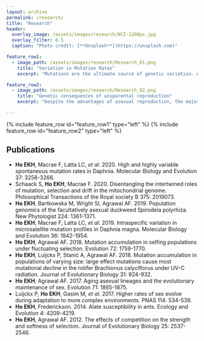```yaml
---
layout: archive
permalink: /research/
title: "Research"
header:
  overlay_image: /assets/images/research/NCI-1200px.jpg
  overlay_filter: 0.5
  caption: "Photo credit: [**Unsplash**](https://unsplash.com)"

feature_row1:
  - image_path: /assets/images/research/Research_01.png
    title: "Variation in Mutation Rates"
    excerpt: "Mutations are the ultimate source of genetic variation. Although it has become easier to obtain good estimate of mutation rates, we still know very little about how these rates vary within and between species. My research utilizes bioinformatic analyses to estimate the mutations rates for different types of mutations (SNPs, indels, CNVs, microsatellites, transposable elements) from mutation accumulation lines of *Daphnia magna*. I have found significant intraspecific variation in mutations rates between genotypes and populations as well as between the nuclear and mitochondrial genome ([Ho *et al.* 2020]( https://doi.org/10.1093/molbev/msaa142)). It is also becoming clear that rates for different mutation types do not strongly covary across genotypes ([Ho *et al.* 2019]( https://doi.org/10.1093/molbev/msz118)). These results have implications for the evolution of mutation rates and their impacts on the genome."

feature_row2:
  - image_path: /assets/images/research/Research_02.png
    title: "Genetic consequences of uniparental reproduction"
    excerpt: "Despite the advantages of asexual reproduction, the majority of species are sexual/outcrossing. The rarity of highly asexual/selfing species may be attributed to their low efficacy of selection, leading to the accumulation of deleterious mutations and eventual extinction. By incorporating biologically realistic parameters to population genetics theory, I showed that: i) the rate of mutation accumulation is elevated in selfing species experiencing fluctuations in selection ([Ho *et al.* 2018]( https://doi.org/10.1111/evo.13553)), ii) asexual/selfing species are less likely to outcompete sexual/outcrossing species when mutation loads are inherited ([Ho *et al.* 2017]( https://doi.org/10.1111/evo.13260)). In addition to my theoretical work, I have also identified genomic signatures of asexual reproduction and low selection efficacy in the duckweed, *Spirodela polyrhiza* ([Ho *et al.* 2019](https://doi.org/10.1111/nph.16056))."

---
```


{% include feature_row id="feature_row1" type="left" %}
{% include feature_row id="feature_row2" type="left" %}

## Publications

* **Ho EKH**, Macrae F, Latta LC, *et al*. 2020. High and highly variable spontaneous mutation rates in Daphnia. Molecular Biology and Evolution 37: 3258-3266.
* Schaack S, **Ho EKH**, Macrae F. 2020. Disentangling the intertwined roles of mutation, selection and drift in the mitochondrial genome. Philosophical Transactions of the Royal society B 375: 2019073.
* **Ho EKH**, Bartkowska M, Wright SI, Agrawal AF. 2019. Population genomics of the facultatively asexual duckweed Spirodela polyrhiza. New Phytologist 224: 1361-1371.
* **Ho EKH**, Macrae F, Latta LC, *et al*. 2019. Intraspecific variation in microsatellite mutation profiles in Daphnia magna. Molecular Biology and Evolution 36: 1942-1954.
* **Ho EKH**, Agrawal AF. 2018. Mutation accumulation in selfing populations under fluctuating selection. Evolution 72: 1759-1770.
* **Ho EKH**, Luijckx P, Stanić A, Agrawal AF. 2018. Mutation accumulation in populations of varying size: large effect mutations cause most mutational decline in the rotifer Brachionus calyciflorus under UV-C radiation. Journal of Evolutionary Biology 31: 924-932.
* **Ho EKH**, Agrawal AF. 2017. Aging asexual lineages and the evolutionary maintenance of sex. Evolution 71: 1865-1875.
* Luijckx P, **Ho EKH**, Gasim M, *et al*. 2017. Higher rates of sex evolve during adaptation to more complex environments. PNAS 114: 534-539.
* **Ho EKH**, Frederickson. 2014. Alate susceptibility in ants. Ecology and Evolution 4: 4209-4219.
* **Ho EKH**, Agrawal AF. 2012. The effects of competition on the strength and softness of selection. Journal of Evolutionary Biology 25: 2537-2546.